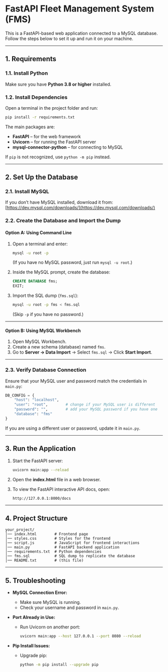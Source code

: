 # **FastAPI Fleet Management System (FMS)**

This is a FastAPI-based web application connected to a MySQL database.
Follow the steps below to set it up and run it on your machine.

---

## **1. Requirements**

### **1.1. Install Python**

Make sure you have **Python 3.8 or higher** installed.

### **1.2. Install Dependencies**

Open a terminal in the project folder and run:

```bash
pip install -r requirements.txt
```

The main packages are:

* **FastAPI** – for the web framework
* **Uvicorn** – for running the FastAPI server
* **mysql-connector-python** – for connecting to MySQL

If `pip` is not recognized, use `python -m pip` instead.

---

## **2. Set Up the Database**

### **2.1. Install MySQL**

If you don’t have MySQL installed, download it from:
[https://dev.mysql.com/downloads/](https://dev.mysql.com/downloads/)

### **2.2. Create the Database and Import the Dump**

#### **Option A: Using Command Line**

1. Open a terminal and enter:

   ```bash
   mysql -u root -p
   ```

   (If you have no MySQL password, just run `mysql -u root`.)

2. Inside the MySQL prompt, create the database:

   ```sql
   CREATE DATABASE fms;
   EXIT;
   ```

3. Import the SQL dump (`fms.sql`):

   ```bash
   mysql -u root -p fms < fms.sql
   ```

   (Skip `-p` if you have no password.)

---

#### **Option B: Using MySQL Workbench**

1. Open MySQL Workbench.
2. Create a new schema (database) named `fms`.
3. Go to **Server → Data Import** → Select `fms.sql` → Click **Start Import**.

---

### **2.3. Verify Database Connection**

Ensure that your MySQL user and password match the credentials in `main.py`:

```python
DB_CONFIG = {
    "host": "localhost",
    "user": "root",        # change if your MySQL user is different
    "password": "",        # add your MySQL password if you have one
    "database": "fms"
}
```

If you are using a different user or password, update it in `main.py`.

---

## **3. Run the Application**

1. Start the FastAPI server:

   ```bash
   uvicorn main:app --reload
   ```

2. Open the **index.html** file in a web browser.

3. To view the FastAPI interactive API docs, open:

   ```
   http://127.0.0.1:8000/docs
   ```

---

## **4. Project Structure**

```
your_project/
│── index.html        # Frontend page
│── styles.css        # Styles for the frontend
│── script.js         # JavaScript for frontend interactions
│── main.py           # FastAPI backend application
│── requirements.txt  # Python dependencies
│── fms.sql           # SQL dump to replicate the database
│── README.txt        # (this file)
```

---

## **5. Troubleshooting**

* **MySQL Connection Error:**

  * Make sure MySQL is running.
  * Check your username and password in `main.py`.

* **Port Already in Use:**

  * Run Uvicorn on another port:

    ```bash
    uvicorn main:app --host 127.0.0.1 --port 8080 --reload
    ```

* **Pip Install Issues:**

  * Upgrade pip:

    ```bash
    python -m pip install --upgrade pip
    ```
